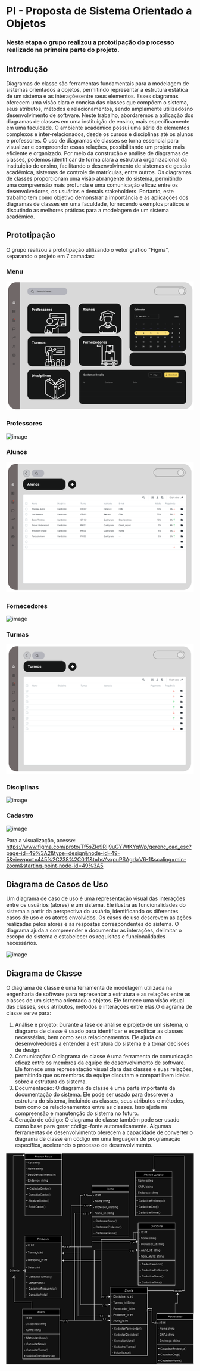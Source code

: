 <h1>PI - Proposta de Sistema Orientado a Objetos</h1>

<h3>Nesta etapa o grupo realizou a prototipação do processo realizado na primeira parte do projeto.</h3>

<h2>Introdução</h2>

Diagramas de classe são ferramentas fundamentais para a modelagem de sistemas orientados a objetos, permitindo representar a estrutura estática de um sistema e as interaçõesentre seus elementos. Esses diagramas oferecem 
uma visão clara e concisa das classes que compõem o sistema, seus atributos, métodos e relacionamentos, sendo amplamente utilizadosno desenvolvimento de software.
Neste trabalho, abordaremos a aplicação dos diagramas de classes em uma instituição de ensino, mais especificamente em uma faculdade. O ambiente acadêmico possui uma série de elementos complexos e inter-relacionados,
desde os cursos e disciplinas até os alunos e professores. O uso de diagramas de classes se torna essencial para visualizar e compreender essas relações, possibilitando um projeto mais eficiente e organizado.
Por meio da construção e análise de diagramas de classes, podemos identificar de forma clara a estrutura organizacional da instituição de ensino, facilitando o desenvolvimento de sistemas de gestão acadêmica, sistemas de
controle de matrículas, entre outros. Os diagramas de classes proporcionam uma visão abrangente do sistema, permitindo uma compreensão mais profunda e uma comunicação eficaz entre os desenvolvedores, os usuários e demais 
stakeholders. Portanto, este trabalho tem como objetivo demonstrar a importância e as aplicações dos diagramas de classes em uma faculdade, fornecendo exemplos práticos e discutindo as melhores práticas para a modelagem de um sistema acadêmico.

<h2>Prototipação</h2>

O grupo realizou a prototipação utilizando o vetor gráfico "Figma", separando o projeto em 7 camadas:

<h3>Menu</h3>

![image](https://raw.githubusercontent.com/murilojcavalcanti/GereciadorEscolar/master/Prot%C3%B3tipo%20Menu.PNG)

<h3>Professores</h3>

![image](https://github.com/murilojcavalcanti/GereciadorEscolar/blob/master/Prot%C3%B3tipo%20Professores.PNG?raw=true)

<h3>Alunos</h3>

![image](https://github.com/murilojcavalcanti/GereciadorEscolar/blob/master/Prot%C3%B3tipo%20Alunos.PNG?raw=true)

<h3>Fornecedores</h3>

![image](https://github.com/murilojcavalcanti/GereciadorEscolar/blob/master/Prot%C3%B3tipo%20Fornecedores.PNG?raw=true)

<h3>Turmas</h3>

![image](https://github.com/murilojcavalcanti/GereciadorEscolar/blob/master/Prot%C3%B3tipo%20Turmas.PNG?raw=true)

<h3>Disciplinas</h3>

![image](https://github.com/murilojcavalcanti/GereciadorEscolar/blob/master/Prot%C3%B3tipo%20Disciplinas.PNG?raw=true)

<h3>Cadastro</h3>

![image](https://github.com/murilojcavalcanti/GereciadorEscolar/blob/master/Prot%C3%B3tipo%20Cadastro.PNG?raw=true)

Para a visualização, acesse: <a href="url">https://www.figma.com/proto/Tf5sZIe9RIj9uGYWtKYqWp/gerenc_cad_esc?page-id=49%3A2&type=design&node-id=49-5&viewport=445%2C238%2C0.11&t=hsYvxpuPSAgrkrV6-1&scaling=min-zoom&starting-point-node-id=49%3A5</a>

<h2>Diagrama de Casos de Uso</h2>

Um diagrama de caso de uso é uma representação visual das interações entre os usuários (atores) e um sistema. Ele ilustra as funcionalidades do sistema a partir da perspectiva do usuário, identificando os diferentes casos de uso e os atores envolvidos. Os casos de uso descrevem as ações realizadas pelos atores e as respostas correspondentes do sistema. O diagrama ajuda a compreender e documentar as interações, delimitar o escopo do sistema e estabelecer os requisitos e funcionalidades necessários.

![image](https://github.com/JeffLCT/Teste/blob/main/WhatsApp%20Image%202023-09-17%20at%201.09.00%20PM.jpeg?raw=true)

<h2>Diagrama de Classe</h2> 

O diagrama de classe é uma ferramenta de modelagem utilizada na engenharia de software para representar a estrutura e as relações entre as classes de um sistema orientado a objetos. 
Ele fornece uma visão visual das classes, seus atributos, métodos e interações entre elas.O diagrama de classe serve para:
<ol>

<li>Análise e projeto: Durante a fase de análise e projeto de um sistema, o diagrama de classe é usado para identificar e especificar as classes necessárias, bem como seus relacionamentos. Ele ajuda os desenvolvedores a entender a estrutura do sistema e a tomar decisões de design.</li>

<li>Comunicação: O diagrama de classe é uma ferramenta de comunicação eficaz entre os membros da equipe de desenvolvimento de software. Ele fornece uma representação visual clara das classes e suas relações, permitindo que os membros da equipe discutam e compartilhem ideias sobre a estrutura do sistema.</li>

<li>Documentação: O diagrama de classe é uma parte importante da documentação do sistema. Ele pode ser usado para descrever a estrutura do sistema, incluindo as classes, seus atributos e métodos, bem como os relacionamentos entre as classes. Isso ajuda na compreensão e manutenção do sistema no futuro.</li>

<li>Geração de código: O diagrama de classe também pode ser usado como base para gerar código-fonte automaticamente. Algumas ferramentas de desenvolvimento oferecem a capacidade de converter o diagrama de classe em código em uma linguagem de programação específica, acelerando o processo de desenvolvimento.</li>

</ol>

![image](https://raw.githubusercontent.com/murilojcavalcanti/GereciadorEscolar/master/diagrama.drawio.png)
